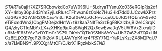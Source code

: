 $START$a0ajH7XZ7SRCbowkdOo7uW096lU+5LdryaTYunuXc036eRGIpRjs2dfXY+4nby36pUid3YmZyjLsRIuzcTFhwsm6z0oNc7Hu3Hid7dd0UJCowkXPrzddGKzV3QWBiR2OkOax4ntLirK2uf6eAUpGcNvvcqe8UbJtd3FfQEm9v9wlOeTiFxmdWn3jICbgFMOejzdHmW+t9zRaa7NIfTe3rzEgFBKzIzbsjBI2e1CSrqKQ4/zbyCTIqMbYxLX+zXHKg9juXiaSWgN2Qx6ewEwaDqV5UW6Vx2lxvaljiDu8MdfE8MY6x3xDXFm0r3S75LOKobTQTk0S5NhWoYp+Uh2Za6ZvlZQRsUNCz8ELjXXE7geP2tiRtZoVIRULJAVYpK6Ixr4FRSY7N2+YaRLsKzeZX8M2PqU7x/a7LMBN9YL9PXXghMtCF/OJkrX1IRgzMxkS$END$